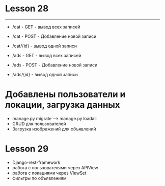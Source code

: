 ﻿# Lesson 28

_______

* /cat - GET - вывод всех записей
* /cat - POST - Добавление новой записи
* /cat/{id} - вывод одной записи

* /ads - GET - вывод всех записей
* /ads - POST - Добавление новой записи
* /ads/{id} - вывод одной записи


# Добавлены пользователи и локации, загрузка данных

* manage.py migrate --> manage.py loadall
* CRUD для пользователей
* Загрузка изображений для объявлений

# Lesson 29
 * Django-rest-framework
 * работа с пользователями через APIView
 * работа с локациями через ViewSet
 * фильтры по объявлениям

